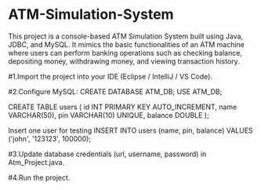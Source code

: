 # ATM-Simulation-System
This project is a console-based ATM Simulation System built using Java, JDBC, and MySQL.
It mimics the basic functionalities of an ATM machine where users can perform banking operations such as checking balance, depositing money, withdrawing money, and viewing transaction history.

#1.Import the project into your IDE (Eclipse / IntelliJ / VS Code).

#2.Configure MySQL:
CREATE DATABASE ATM_DB;
USE ATM_DB;

CREATE TABLE users (
    id INT PRIMARY KEY AUTO_INCREMENT,
    name VARCHAR(50),
    pin VARCHAR(10) UNIQUE,
    balance DOUBLE
);

Insert one user for testing
INSERT INTO users (name, pin, balance) 
VALUES ('john', '123123', 100000);

#3.Update database credentials (url, username, password) in Atm_Project.java.

#4.Run the project.
